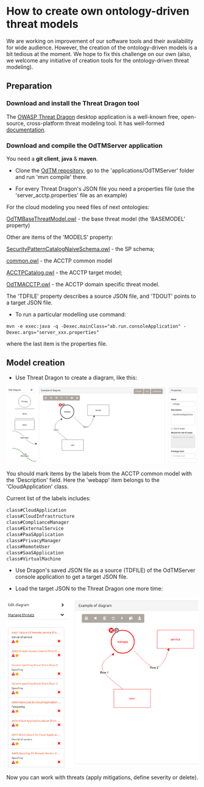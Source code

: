 
# How to create own ontology-driven threat models

We are working on improvement of our software tools and their availability for wide audience.
However, the creation of the ontology-driven models is a bit tedious at the moment.
We hope to fix this challenge on our own 
(also, we welcome any initiative of creation tools for the ontology-driven threat modeling).

## Preparation

### Download and install the Threat Dragon tool

The [OWASP Threat Dragon](https://github.com/OWASP/threat-dragon-desktop/releases) desktop application 
is a well-known free, open-source, cross-platform threat modeling tool.
It has well-formed [documentation](https://docs.threatdragon.org/).

### Download and compile the OdTMServer application 

You need a **git client**, **java** & **maven**.

* Clone the [OdTM repository](https://github.com/nets4geeks/OdTM.git), go to the 'applications/OdTMServer' folder and run 'mvn compile' there.

* For every Threat Dragon's JSON file you need a properties file (use the 'server_acctp.properties' file as an example)

For the cloud modeling you need files of next ontologies:

[OdTMBaseThreatModel.owl](../OdTMBaseThreatModel.owl) - the base threat model (the 'BASEMODEL' property) 

Other are items of the 'MODELS' property:

[SecurityPatternCatalogNaiveSchema.owl](https://github.com/nets4geeks/SPCatalogMaker/blob/master/schema/SecurityPatternCatalogNaiveSchema.owl) - the SP schema;

[common.owl](https://github.com/nets4geeks/SPCatalogMaker/blob/master/catalogs/acctp/catalog/common.owl) - the ACCTP common model

[ACCTPCatalog.owl](https://github.com/nets4geeks/SPCatalogMaker/blob/master/catalogs/acctp/catalog/ACCTPCatalog.owl) - the ACCTP target model;

[OdTMACCTP.owl](../OdTMACCTP.owl) - the ACCTP domain specific threat model.

The 'TDFILE' property describes a source JSON file, and 'TDOUT' points to a target JSON file.

* To run a particular modelling use command:

```
mvn -e exec:java -q -Dexec.mainClass="ab.run.consoleApplication" -Dexec.args="server_xxx.properties" 
```

where the last item is the properties file.

## Model creation

* Use Threat Dragon to create a diagram, like this:

![acctp_example](pics/td_simple_example.png)

You should mark items by the labels from the ACCTP common model with the 'Description' field.
Here the 'webapp' item belongs to the 'CloudApplication' class.

Current list of the labels includes:

```
class#CloudApplication
class#CloudInfrastructure
class#ComplianceManager
class#ExternalService
class#PaaSApplication
class#PrivacyManager
class#RemoteUser
class#SaaSApplication
class#VirtualMachine
```

* Use Dragon's saved JSON file as a source (TDFILE) of the OdTMServer console application to get a target JSON file.

* Load the target JSON to the Threat Dragon one more time: 

![acctp_example1](pics/td_simple_example1.png)

Now you can work with threats (apply mitigations, define severity or delete).
